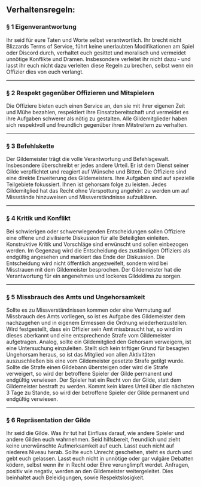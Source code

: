 ## Verhaltensregeln:

### § 1 Eigenverantwortung
Ihr seid für eure Taten und Worte selbst verantwortlich. Ihr brecht nicht Blizzards Terms of Service, führt keine unerlaubten Modifikationen am Spiel oder Discord durch, verhaltet euch gesittet und moralisch und vermeidet unnötige Konflikte und Dramen. Insbesondere verleitet ihr nicht dazu - und lasst ihr euch nicht dazu verleiten diese Regeln zu brechen, selbst wenn ein Offizier dies von euch verlangt.

---

### § 2 Respekt gegenüber Offizieren und Mitspielern
Die Offiziere bieten euch einen Service an, den sie mit ihrer eigenen Zeit und Mühe bezahlen, respektiert ihre Einsatzbereitschaft und vermeidet es ihre Aufgaben schwerer als nötig zu gestalten. Alle Gildemitglieder haben sich respektvoll und freundlich gegenüber ihren Mitstreitern zu verhalten.

---

### § 3 Befehlskette
Der Gildemeister trägt die volle Verantwortung und Befehlsgewalt. Insbesondere überschreibt er jedes andere Urteil. Er ist dem Dienst seiner Gilde verpflichtet und reagiert auf Wünsche und Bitten. Die Offiziere sind eine direkte Erweiterung des Gildemeisters. Ihre Aufgaben sind auf spezielle Teilgebiete fokussiert. Ihnen ist gehorsam folge zu leisten. Jedes Gildemitglied hat das Recht ohne Verspottung angehört zu werden um auf Missstände hinzuweisen und Missverständnisse aufzuklären.

---

### § 4 Kritik und Konflikt
Bei schwierigen oder schwerwiegenden Entscheidungen sollen Offiziere eine offene und zivilisierte Diskussion für alle Beteiligten einleiten. Konstruktive Kritik und Vorschläge sind erwünscht und sollen einbezogen werden. Im Gegenzug wird die Entscheidung des zuständigen Offiziers als endgültig angesehen und markiert das Ende der Diskussion. Die Entscheidung wird nicht öffentlich angezweifelt, sondern wird bei Misstrauen mit dem Gildemeister besprochen. Der Gildemeister hat die Verantwortung für ein angenehmes und lockeres Gildeklima zu sorgen.

---

### § 5 Missbrauch des Amts und Ungehorsamkeit
Sollte es zu Missverständnissen kommen oder eine Vermutung auf Missbrauch des Amts vorliegen, so ist es Aufgabe des Gildemeister dem nachzugehen und in eigenem Ermessen die Ordnung wiederherzustellen. Wird festgestellt, dass ein Offizier sein Amt missbraucht hat, so wird im dieses aberkannt und eine entsprechende Strafe vom Gildemeister aufgetragen. Analog, sollte ein Gildemitglied den Gehorsam verweigern, ist eine Untersuchung einzuleiten. Stellt sich kein triftiger Grund für besagten Ungehorsam heraus, so ist das Mitglied von allen Aktivitäten auszuschließen bis eine vom Gildemeister gesetzte Strafe getilgt wurde. Sollte die Strafe einen Gildebann übersteigen oder wird die Strafe verweigert, so wird der betroffene Spieler der Gilde permanent und endgültig verwiesen. Der Spieler hat ein Recht von der Gilde, statt dem Gildemeister bestraft zu werden. Kommt kein klares Urteil über die nächsten 3 Tage zu Stande, so wird der betroffene Spieler der Gilde permanent und endgültig verwiesen.

---

### § 6 Repräsentation der Gilde
Ihr seid die Gilde. Was ihr tut hat Einfluss darauf, wie andere Spieler und andere Gilden euch wahrnehmen. Seid hilfsbereit, freundlich und zieht keine unerwünschte Aufmerksamkeit auf euch. Lasst euch nicht auf niederes Niveau herab. Sollte euch Unrecht geschehen, steht es durch und gebt euch gelassen. Lasst euch nicht in unnötige oder gar vulgäre Debatten ködern, selbst wenn ihr in Recht oder Ehre verunglimpft werdet. Anfragen, positiv wie negativ, werden an den Gildemeister weitergeleitet. Dies beinhaltet auch Beleidigungen, sowie Respektslosigkeit.
